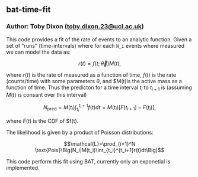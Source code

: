## bat-time-fit

### Author: Toby Dixon (toby.dixon.23@ucl.ac.uk)

This code provides a fit of the rate of events to an analytic function.
Given a set of "runs" (time-intervals) where for each `N_i` events where measured we can model the data as:

$$ r(t)=f(t;\vec{\theta})M(t),$$

where $r(t)$ is the rate of measured as a function of time, $f(t)$ is the rate (counts/time) with some parameters $\theta$, and $M(t)is the active mass as a function of time.
Thus the predicton for a time interval $t_i$ to $t_{i+1}$ is (assuming $M(t)$ is consant over this interval)

$$N_{\text{pred}}=M(t_i)\int_{t_i}^{t_i+1}f(t)dt = M(t_i)[F(t_{i+1})-F(t_i)],$$

where $F(t)$ is the CDF of $f(t).

The likelihood is given by a product of Poisson distributions:

$$\mathcal{L}=\prod_{i=1}^N \text{Pois}\Big(N_i|M(t_i)\int_{t_i}^{t_i+1}r(t)dt\Big)$$

This code perform this fit using BAT, currently only an exponetial is implemented.